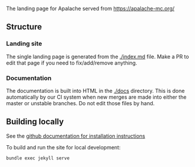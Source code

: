The landing page for Apalache served from https://apalache-mc.org/

## Structure

### Landing site

The single landing page is generated from the [./index.md](./index.md) file. Make
a PR to edit that page if you need to fix/add/remove anything.

### Documentation

The documentation is built into HTML in the [./docs](./docs) directory. This is
done automatically by our CI system when new merges are made into either the
master or unstable branches. Do not edit those files by hand.

## Building locally

See the [github documentation for installation
instructions](https://docs.github.com/en/free-pro-team@latest/github/working-with-github-pages/testing-your-github-pages-site-locally-with-jekyll)

To build and run the site for local development:

``` sh
bundle exec jekyll serve
```
